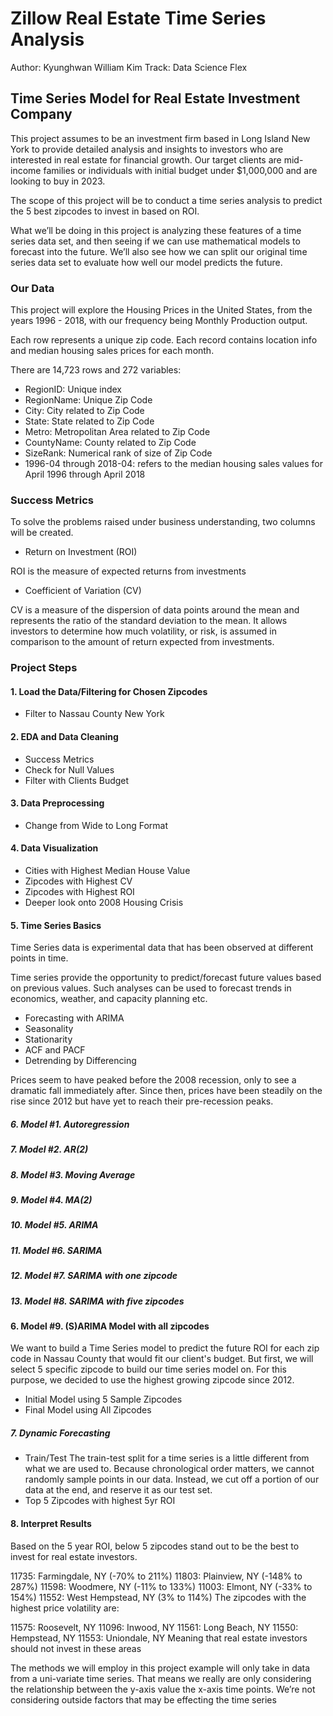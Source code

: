 # Zillow Real Estate Time Series Analysis

Author: Kyunghwan William Kim
Track: Data Science Flex

## Time Series Model for Real Estate Investment Company

This project assumes to be an investment firm based in Long Island New York to provide detailed analysis and insights to investors who are interested in real estate for financial growth. Our target clients are mid-income families or individuals with initial budget under $1,000,000 and are looking to buy in 2023.

The scope of this project will be to conduct a time series analysis to predict the 5 best zipcodes to invest in based on ROI.

What we’ll be doing in this project is analyzing these features of a time series data set, and then seeing if we can use mathematical models to forecast into the future. We’ll also see how we can split our original time series data set to evaluate how well our model predicts the future.

### Our Data

This project will explore the Housing Prices in the United States, from the years 1996 - 2018, with our frequency being Monthly Production output.

Each row represents a unique zip code. Each record contains location info and median housing sales prices for each month.

There are 14,723 rows and 272 variables:
* RegionID: Unique index
* RegionName: Unique Zip Code
* City: City related to Zip Code
* State: State related to Zip Code
* Metro: Metropolitan Area related to Zip Code
* CountyName: County related to Zip Code
* SizeRank: Numerical rank of size of Zip Code
* 1996-04 through 2018-04: refers to the median housing sales values for April 1996 through April 2018

### Success Metrics

To solve the problems raised under business understanding, two columns will be created.

* Return on Investment (ROI) 

ROI is the measure of expected returns from investments
    
* Coefficient of Variation (CV)

CV is a measure of the dispersion of data points around the mean and represents the ratio of the standard deviation to the mean. It allows investors to determine how much volatility, or risk, is assumed in comparison to the amount of return expected from investments.

### Project Steps

#### 1. Load the Data/Filtering for Chosen Zipcodes
* Filter to Nassau County New York

#### 2. EDA and Data Cleaning
* Success Metrics
* Check for Null Values
* Filter with Clients Budget

#### 3. Data Preprocessing 
* Change from Wide to Long Format

#### 4. Data Visualization
* Cities with Highest Median House Value
* Zipcodes with Highest CV
* Zipcodes with Highest ROI
* Deeper look onto 2008 Housing Crisis
 
#### 5. Time Series Basics
Time Series data is experimental data that has been observed at different points in time.

Time series provide the opportunity to predict/forecast future values based on previous values. Such analyses can be used to forecast trends in economics, weather, and capacity planning etc.

* Forecasting with ARIMA
* Seasonality
* Stationarity
* ACF and PACF
* Detrending by Differencing

Prices seem to have peaked before the 2008 recession, only to see a dramatic fall immediately after. Since then, prices have been steadily on the rise since 2012 but have yet to reach their pre-recession peaks.

##### 6. Model #1. Autoregression
##### 7. Model #2. AR(2)
##### 8. Model #3. Moving Average
##### 9. Model #4. MA(2)
##### 10. Model #5. ARIMA
##### 11. Model #6. SARIMA
##### 12. Model #7. SARIMA with one zipcode
##### 13. Model #8. SARIMA with five zipcodes

#### 6. Model #9. (S)ARIMA Model with all zipcodes
We want to build a Time Series model to predict the future ROI for each zip code in Nassau County that would fit our client's budget. But first, we will select 5 specific zipcode to build our time series model on. For this purpose, we decided to use the highest growing zipcode since 2012.

* Initial Model using 5 Sample Zipcodes
* Final Model using All Zipcodes

##### 7. Dynamic Forecasting
* Train/Test
The train-test split for a time series is a little different from what we are used to. Because chronological order matters, we cannot randomly sample points in our data. Instead, we cut off a portion of our data at the end, and reserve it as our test set.
* Top 5 Zipcodes with highest 5yr ROI

#### 8. Interpret Results
Based on the 5 year ROI, below 5 zipcodes stand out to be the best to invest for real estate investors.

11735: Farmingdale, NY (-70% to 211%)
11803: Plainview, NY (-148% to 287%)
11598: Woodmere, NY (-11% to 133%)
11003: Elmont, NY (-33% to 154%)
11552: West Hempstead, NY (3% to 114%)
The zipcodes with the highest price volatility are:

11575: Roosevelt, NY
11096: Inwood, NY
11561: Long Beach, NY
11550: Hempstead, NY
11553: Uniondale, NY
Meaning that real estate investors should not invest in these areas

The methods we will employ in this project example will only take in data from a uni-variate time series. That means we really are only considering the relationship between the y-axis value the x-axis time points. We’re not considering outside factors that may be effecting the time series
